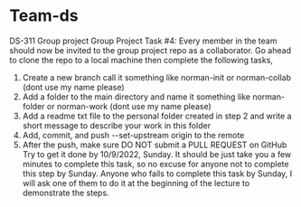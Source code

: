 # Team-ds
DS-311 Group project
Group Project Task #4: Every member in the team should now be invited to the group project repo as a collaborator.  Go ahead to clone the repo to a local machine then complete the following tasks,
1. Create a new branch call it something like norman-init or norman-collab (dont use my name please)
2. Add a folder to the main directory and name it something like norman-folder or norman-work (dont use my name please)
3. Add a readme txt file to the personal folder created in step 2 and write a short message to describe your work in this folder
4. Add, commit, and push --set-upstream origin <branch name> to the remote
5. After the push, make sure DO NOT submit a PULL REQUEST on GitHub
Try to get it done by 10/9/2022, Sunday.  It should be just take you a few minutes to complete this task, so no excuse for anyone not to complete this step by Sunday.  Anyone who fails to complete this task by Sunday, I will ask one of them to do it at the beginning of the lecture to demonstrate the steps.